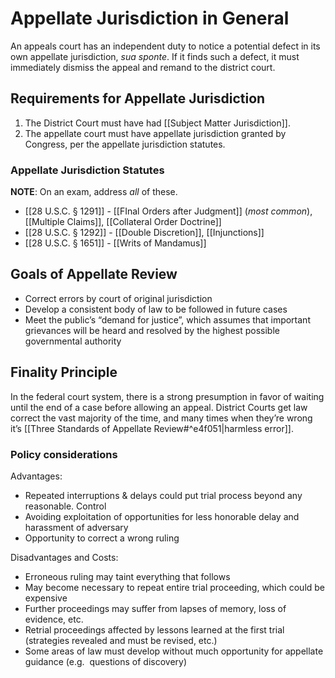 # Appellate Jurisdiction in General

An appeals court has an independent duty to notice a potential defect in its own appellate jurisdiction, *sua sponte*. If it finds such a defect, it must immediately dismiss the appeal and remand to the district court.

## Requirements for Appellate Jurisdiction
1. The District Court must have had [[Subject Matter Jurisdiction]].
2. The appellate court must have appellate jurisdiction granted by Congress, per the appellate jurisdiction statutes.

### Appellate Jurisdiction Statutes
**NOTE**: On an exam, address *all* of these.
* [[28 U.S.C. § 1291]] - [[FInal Orders after Judgment]] (*most common*), [[Multiple Claims]], [[Collateral Order Doctrine]]
* [[28 U.S.C. § 1292]] - [[Double Discretion]], [[Injunctions]]
* [[28 U.S.C. § 1651]] - [[Writs of Mandamus]]

## Goals of Appellate Review
* Correct errors by court of original jurisdiction 
* Develop a consistent body of law to be followed in future cases 
* Meet the public’s “demand for justice”, which assumes that important grievances will be heard and resolved by the highest possible governmental authority

## Finality Principle
In the federal court system, there is a strong presumption in favor of waiting until the end of a case before allowing an appeal. District Courts get law correct the vast majority of the time, and many times when they’re wrong it’s [[Three Standards of Appellate Review#^e4f051|harmless error]].
    
### Policy considerations
Advantages:
* Repeated interruptions & delays could put trial process beyond any reasonable. Control 
* Avoiding exploitation of opportunities for less honorable delay and harassment of adversary 
* Opportunity to correct a wrong ruling 
    
Disadvantages and Costs:
* Erroneous ruling may taint everything that follows 
* May become necessary to repeat entire trial proceeding, which could be expensive
* Further proceedings may suffer from lapses of memory, loss of evidence, etc. 
* Retrial proceedings affected by lessons learned at the first trial (strategies revealed and must be revised, etc.) 
* Some areas of law must develop without much opportunity for appellate guidance (e.g.  questions of discovery)